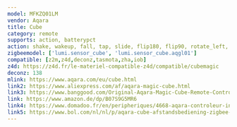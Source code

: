 ```yaml
---
model: MFKZQ01LM
vendor: Aqara
title: Cube
category: remote
supports: action, batterypct
action: shake, wakeup, fall, tap, slide, flip180, flip90, rotate_left, rotate_right
zigbeemodel: ['lumi.sensor_cube', 'lumi.sensor_cube.aqgl01']
compatible: [z2m,z4d,deconz,tasmota,zha,iob]
z4d: https://z4d.fr/le-materiel-compatible-z4d/compatible/cubemagic
deconz: 138
mlink: https://www.aqara.com/eu/cube.html
link2: https://www.aliexpress.com/af/aqara-magic-cube.html
link3: https://www.banggood.com/Original-Aqara-Magic-Cube-Remote-Controller-Sensor-Remote-Control-Switch-From-Xiaomi-Eco-System-p-1293289.html
link: https://www.amazon.de/dp/B07S9G5MR6
link4: https://www.domadoo.fr/en/peripheriques/4668-aqara-controleur-intelligent-magic-cube-zigbee-0192784000045.html
link5: https://www.bol.com/nl/nl/p/aqara-cube-afstandsbediening-zigbee-compatible-met-homey-domoticz-home-assistant-home-kit-mi-home-en-meer/9200000132855934/
---
```


